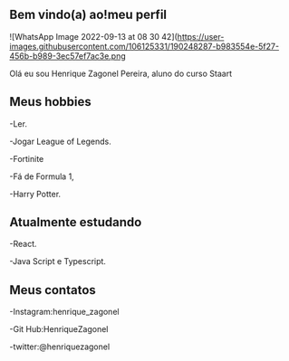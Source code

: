 ## Bem vindo(a) ao!meu perfil  
![WhatsApp Image 2022-09-13 at 08 30 42](https://user-images.githubusercontent.com/106125331/190248287-b983554e-5f27-456b-b989-3ec57ef7ac3e.png


Olá eu sou Henrique Zagonel Pereira, aluno do curso Staart

## Meus hobbies

-Ler.

-Jogar League of Legends.

-Fortinite

-Fá de Formula 1,

-Harry Potter.



## Atualmente estudando



-React.

-Java Script e Typescript.


## Meus contatos


-Instagram:henrique_zagonel

-Git Hub:HenriqueZagonel

-twitter:@henriquezagonel
